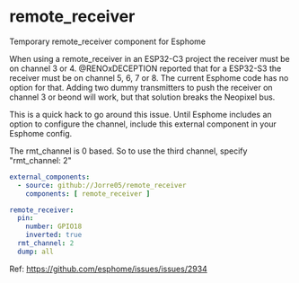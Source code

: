 # remote_receiver
Temporary remote_receiver component for Esphome

When using a remote_receiver in an ESP32-C3 project the receiver must be on channel 3 or 4. @RENOxDECEPTION reported that for a ESP32-S3 the receiver must be on channel 5, 6, 7 or 8. The current Esphome code has no option for that. Adding two dummy transmitters to push the receiver on channel 3 or beond will work, but that solution breaks the Neopixel bus.

This is a quick hack to go around this issue. Until Esphome includes an option to configure the channel, include this external component in your Esphome config.

The rmt_channel is 0 based. So to use the third channel, specify "rmt_channel: 2"

```yaml
external_components:
  - source: github://Jorre05/remote_receiver
    components: [ remote_receiver ]

remote_receiver:
  pin:
    number: GPIO18
    inverted: true
  rmt_channel: 2
  dump: all
```

Ref: https://github.com/esphome/issues/issues/2934
